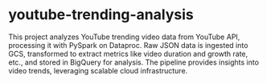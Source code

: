 # youtube-trending-analysis
This project analyzes YouTube trending video data from YouTube API, processing it with PySpark on Dataproc. Raw JSON data is ingested into GCS, transformed to extract metrics like video duration and growth rate, etc., and stored in BigQuery for analysis. The pipeline provides insights into video trends, leveraging scalable cloud infrastructure.
